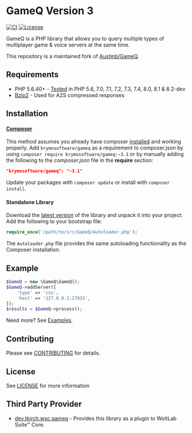# GameQ Version 3
[![CI](https://github.com/KrymoSoftware/GameQ/actions/workflows/Tests.yml/badge.svg)](https://github.com/KrymoSoftware/GameQ/actions/workflows/Tests.yml)
[![License](https://img.shields.io/badge/license-LGPL-blue.svg?style=flat)](https://packagist.org/packages/krymosoftware/gameq)

GameQ is a PHP library that allows you to query multiple types of multiplayer game & voice servers at the same time.

This repository is a maintained fork of [Austinb/GameQ](https://github.com/Austinb/GameQ).

## Requirements
* PHP 5.6.40+ - [Tested](https://github.com/KrymoSoftware/GameQ/actions/workflows/Tests.yml) in PHP 5.6, 7.0, 7.1, 7.2, 7.3, 7.4, 8.0, 8.1 & 8.2-dev
* [Bzip2](http://www.php.net/manual/en/book.bzip2.php) - Used for A2S compressed responses

## Installation
#### [Composer](https://getcomposer.org/)
This method assumes you already have composer [installed](https://getcomposer.org/doc/00-intro.md) and working properly. Add `krymosoftware/gameq` as a requirement to composer.json by using `composer require krymosoftware/gameq:~3.1` or by manually adding the following to the *composer.json* file in the **require** section:

```json
"krymosoftware/gameq": "~3.1"
```

Update your packages with `composer update` or install with `composer install`.

#### Standalone Library
Download the [latest version](https://github.com/KrymoSoftware/GameQ/releases) of the library and unpack it into your project. Add the following to your bootstrap file:

```php
require_once('/path/to/src/GameQ/Autoloader.php');
```
The `Autoloader.php` file provides the same autoloading functionality as the Composer installation.

## Example
```php
$GameQ = new \GameQ\GameQ();
$GameQ->addServer([
    'type' => 'css',
    'host' => '127.0.0.1:27015',
]);
$results = $GameQ->process();
```
Need more? See [Examples](https://github.com/Austinb/GameQ/wiki/Examples-v3).

## Contributing 
 
Please see [CONTRIBUTING](CONTRIBUTING.md) for details.

## License
See [LICENSE](LICENSE.lgpl) for more information

## Third Party Provider

* [dev.tkirch.wsc.gameq](https://github.com/KrymoSoftware/dev.tkirch.wsc.gameq) - Provides this library as a plugin to WoltLab Suite™ Core.

